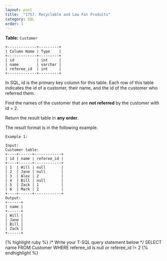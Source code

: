 ```yaml
---
layout: post
title:  "1757. Recyclable and Low Fat Products"
category: SQL
order: 1
---
```


**Table:** `Customer`

```
+-------------+---------+
| Column Name | Type    |
+-------------+---------+
| id          | int     |
| name        | varchar |
| referee_id  | int     |
+-------------+---------+
```

In SQL, id is the primary key column for this table.
Each row of this table indicates the id of a customer, their name, and the id of the customer who referred them.
 

Find the names of the customer that are **not referred** by the customer with id = 2.

Return the result table in **any order**.

The result format is in the following example.

 
```
Example 1:

Input: 
Customer table:
+----+------+------------+
| id | name | referee_id |
+----+------+------------+
| 1  | Will | null       |
| 2  | Jane | null       |
| 3  | Alex | 2          |
| 4  | Bill | null       |
| 5  | Zack | 1          |
| 6  | Mark | 2          |
+----+------+------------+
Output: 
+------+
| name |
+------+
| Will |
| Jane |
| Bill |
| Zack |
+------+
```

{% highlight ruby %}
/* Write your T-SQL query statement below */
SELECT name
FROM Customer
WHERE referee_id is null or referee_id != 2
{% endhighlight %}